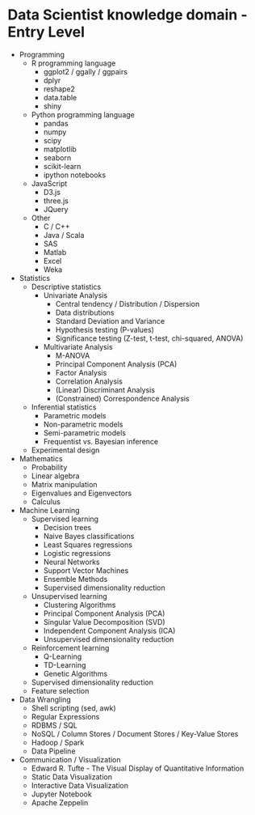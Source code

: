 # Data Scientist knowledge domain - Entry Level

* Programming
  * R programming language
    * ggplot2 / ggally / ggpairs
    * dplyr
    * reshape2
    * data.table
    * shiny
  * Python programming language
    * pandas
    * numpy
    * scipy
    * matplotlib
    * seaborn
    * scikit-learn
    * ipython notebooks
  * JavaScript
    * D3.js
    * three.js
    * JQuery
  * Other
    * C / C++
    * Java / Scala
    * SAS
    * Matlab
    * Excel
    * Weka
* Statistics
  * Descriptive statistics
    * Univariate Analysis
      * Central tendency / Distribution / Dispersion
      * Data distributions
      * Standard Deviation and Variance
      * Hypothesis testing (P-values)
      * Significance testing (Z-test, t-test, chi-squared, ANOVA)
    * Multivariate Analysis
      * M-ANOVA
      * Principal Component Analysis (PCA)
      * Factor Analysis
      * Correlation Analysis
      * (Linear) Discriminant Analysis
      * (Constrained) Correspondence Analysis
  * Inferential statistics
    * Parametric models
    * Non-parametric models
    * Semi-parametric models
    * Frequentist vs. Bayesian inference
  * Experimental design
* Mathematics
  * Probability
  * Linear algebra
  * Matrix manipulation
  * Eigenvalues and Eigenvectors
  * Calculus
* Machine Learning
  * Supervised learning
    * Decision trees
    * Naive Bayes classifications
    * Least Squares regressions
    * Logistic regressions
    * Neural Networks
    * Support Vector Machines
    * Ensemble Methods
    * Supervised dimensionality reduction
  * Unsupervised learning
    * Clustering Algorithms
    * Principal Component Analysis (PCA)
    * Singular Value Decomposition (SVD)
    * Independent Component Analysis (ICA)
    * Unsupervised dimensionality reduction
  * Reinforcement learning
    * Q-Learning
    * TD-Learning
    * Genetic Algorithms
  * Supervised dimensionality reduction
  * Feature selection
* Data Wrangling
  * Shell scripting (sed, awk)
  * Regular Expressions
  * RDBMS / SQL
  * NoSQL / Column Stores / Document Stores / Key-Value Stores
  * Hadoop / Spark
  * Data Pipeline
* Communication / Visualization
  * Edward R. Tufte - The Visual Display of Quantitative Information
  * Static Data Visualization
  * Interactive Data Visualization
  * Jupyter Notebook
  * Apache Zeppelin
